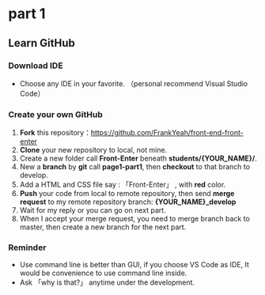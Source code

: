 <h1>
part 1
</h1>

<h2>
Learn GitHub
</h2>

### Download IDE

*  Choose any IDE in your favorite. （personal recommend Visual Studio Code）


### Create your own GitHub

<p>

1.  **Fork** this repository：https://github.com/FrankYeah/front-end-front-enter
2.  **Clone** your new repository to local, not mine.
3.  Create a new folder call **Front-Enter** beneath **students/{YOUR_NAME}/**.
4.  New a **branch** by **git** call **page1-part1**, then **checkout** to that branch to develop.
5.  Add a HTML and CSS file say : 「Front-Enter」 , with **red** color.
6.  **Push** your code from local to remote repository, then send **merge request** to my remote repository branch: **{YOUR_NAME}_develop**
7.  Wait for my reply or you can go on next part.
8.  When I accept your merge request, you need to merge branch back to master, then create a new branch for the next part.

</p>

### Reminder

<p>

*  Use command line is better than GUI, if you choose VS Code as IDE, It would be convenience to use command line inside.
*  Ask 「why is that?」 anytime under the development.

</p>



